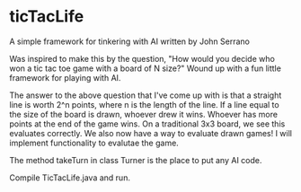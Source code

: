 ticTacLife
==========

A simple framework for tinkering with AI written by John Serrano

Was inspired to make this by the question, "How would you decide who won a tic tac toe game with a board of N size?"
Wound up with a fun little framework for playing with AI.

The answer to the above question that I've come up with is that a straight line is worth 2^n points, where n is the length of the line. If a line equal to the size of the board is drawn, whoever drew it wins. Whoever has more points at the end of the game wins. On a traditional 3x3 board, we see this evaluates correctly. We also now have a way to evaluate drawn games! I will implement functionality to evalutae the game.

The method takeTurn in class Turner is the place to put any AI code.

Compile TicTacLife.java and run.
